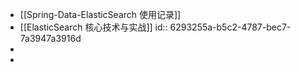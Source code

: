 - [[Spring-Data-ElasticSearch 使用记录]]
- [[ElasticSearch 核心技术与实战]]
  id:: 6293255a-b5c2-4787-bec7-7a3947a3916d
-
-
